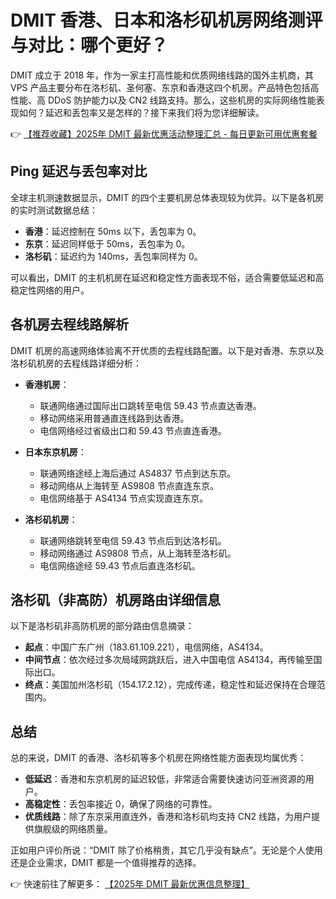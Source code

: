 # DMIT 香港、日本和洛杉矶机房网络测评与对比：哪个更好？

DMIT 成立于 2018 年，作为一家主打高性能和优质网络线路的国外主机商，其 VPS 产品主要分布在洛杉矶、圣何塞、东京和香港这四个机房。产品特色包括高性能、高 DDoS 防护能力以及 CN2 线路支持。那么，这些机房的实际网络性能表现如何？延迟和丢包率又是怎样的？接下来我们将为您详细解读。

👉 [【推荐收藏】2025年 DMIT 最新优惠活动整理汇总 - 每日更新可用优惠套餐](https://bit.ly/dmit_coupon)

## Ping 延迟与丢包率对比

全球主机测速数据显示，DMIT 的四个主要机房总体表现较为优异。以下是各机房的实时测试数据总结：
- **香港**：延迟控制在 50ms 以下，丢包率为 0。
- **东京**：延迟同样低于 50ms，丢包率为 0。
- **洛杉矶**：延迟约为 140ms，丢包率同样为 0。

可以看出，DMIT 的主机机房在延迟和稳定性方面表现不俗，适合需要低延迟和高稳定性网络的用户。

## 各机房去程线路解析

DMIT 机房的高速网络体验离不开优质的去程线路配置。以下是对香港、东京以及洛杉矶机房的去程线路详细分析：

- **香港机房**：
  - 联通网络通过国际出口跳转至电信 59.43 节点直达香港。
  - 移动网络采用普通直连线路到达香港。
  - 电信网络经过省级出口和 59.43 节点直连香港。

- **日本东京机房**：
  - 联通网络途经上海后通过 AS4837 节点到达东京。
  - 移动网络从上海转至 AS9808 节点直连东京。
  - 电信网络基于 AS4134 节点实现直连东京。

- **洛杉矶机房**：
  - 联通网络跳转至电信 59.43 节点后到达洛杉矶。
  - 移动网络通过 AS9808 节点，从上海转至洛杉矶。
  - 电信网络途经 59.43 节点后直连洛杉矶。

## 洛杉矶（非高防）机房路由详细信息

以下是洛杉矶非高防机房的部分路由信息摘录：

- **起点**：中国广东广州（183.61.109.221），电信网络，AS4134。
- **中间节点**：依次经过多次局域网跳跃后，进入中国电信 AS4134，再传输至国际出口。
- **终点**：美国加州洛杉矶（154.17.2.12），完成传递，稳定性和延迟保持在合理范围内。

## 总结

总的来说，DMIT 的香港、洛杉矶等多个机房在网络性能方面表现均属优秀：
- **低延迟**：香港和东京机房的延迟较低，非常适合需要快速访问亚洲资源的用户。
- **高稳定性**：丢包率接近 0，确保了网络的可靠性。
- **优质线路**：除了东京采用直连外，香港和洛杉矶均支持 CN2 线路，为用户提供旗舰级的网络质量。

正如用户评价所说：“DMIT 除了价格稍贵，其它几乎没有缺点”。无论是个人使用还是企业需求，DMIT 都是一个值得推荐的选择。

👉 快速前往了解更多： [【2025年 DMIT 最新优惠信息整理】](https://bit.ly/dmit_coupon)